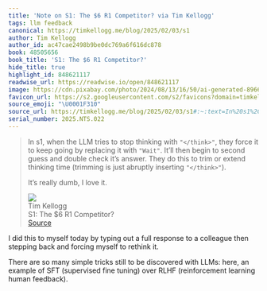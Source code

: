 ```yaml
---
title: 'Note on S1: The $6 R1 Competitor? via Tim Kellogg'
tags: llm feedback
canonical: https://timkellogg.me/blog/2025/02/03/s1
author: Tim Kellogg
author_id: ac47cae2498b9be0dc769a6f616dc878
book: 48505656
book_title: 'S1: The $6 R1 Competitor?'
hide_title: true
highlight_id: 848621117
readwise_url: https://readwise.io/open/848621117
image: https://cdn.pixabay.com/photo/2024/08/13/16/50/ai-generated-8966531_960_720.png
favicon_url: https://s2.googleusercontent.com/s2/favicons?domain=timkellogg.me
source_emoji: "\U0001F310"
source_url: https://timkellogg.me/blog/2025/02/03/s1#:~:text=In%20s1%2C%20when,I%20love%20it.
serial_number: 2025.NTS.022
---
```

> In s1, when the LLM tries to stop thinking with `"</think>"`, they force it to keep going by replacing it with `"Wait"`. It’ll then begin to second guess and double check it’s answer. They do this to trim or extend thinking time (trimming is just abruptly inserting `"</think>"`).
> 
> It’s really dumb, I love it.
> <div class="quoteback-footer"><div class="quoteback-avatar"><img class="mini-favicon" src="https://s2.googleusercontent.com/s2/favicons?domain=timkellogg.me"></div><div class="quoteback-metadata"><div class="metadata-inner"><span style="display:none">FROM:</span><div aria-label="Tim Kellogg" class="quoteback-author"> Tim Kellogg</div><div aria-label="S1: The $6 R1 Competitor?" class="quoteback-title"> S1: The $6 R1 Competitor?</div></div></div><div class="quoteback-backlink"><a target="_blank" aria-label="go to the full text of this quotation" rel="noopener" href="https://timkellogg.me/blog/2025/02/03/s1#:~:text=In%20s1%2C%20when,I%20love%20it." class="quoteback-arrow"> Source</a></div></div>

I did this to myself today by typing out a full response to a colleague then stepping back and forcing myself to rethink it.

There are so many simple tricks still to be discovered with LLMs: here, an example of SFT (supervised fine tuning) over RLHF (reinforcement learning human feedback).